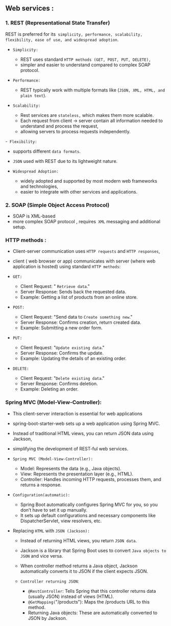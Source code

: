 ##  Web services :

### 1. REST (Representational State Transfer) 
REST is preferred for its` simplicity, performance, scalability, flexibility, ease of use, and widespread adoption`.

- `Simplicity:` 
  - REST uses standard `HTTP methods (GET, POST, PUT, DELETE),` 
  - simpler and easier to understand compared to complex SOAP protocol.

- `Performance:` 
  - REST typically  work with multiple formats like (`JSON, XML, HTML, and plain text`).
  
- `Scalability: `
  - Rest services are `stateless,` which makes them more scalable.
  - Each request from client -> server contain all information needed to understand and process the request, 
  - allowing servers to process requests independently.

-` Flexibility:`  
  - supports different `data formats`. 
  - `JSON` used with REST due to its lightweight nature.

- `Widespread Adoption:` 
  - widely adopted and supported by most modern web frameworks and technologies,
  - easier to integrate with other services and applications.
 
### 2. SOAP (Simple Object Access Protocol) 
- SOAP is XML-based
- more complex SOAP protocol , requires` XML` messaging and additional setup.
 

### HTTP methods :
-  Client-server communication uses `HTTP requests` and `HTTP responses`, 
-  client ( web browser or app) communicates with server (where web application is hosted) using standard `HTTP methods`: 

- `GET:`
  - Client Request: " `Retrieve data`."
  - Server Response: Sends back the requested data.
  - Example: Getting a list of products from an online store.

- `POST:`
  - Client Request: "Send data to `Create something new`."
  - Server Response: Confirms creation, return created data.
  - Example: Submitting a new order form.

- `PUT:`
  - Client Request: "`Update existing data`."
  - Server Response: Confirms the update.
  - Example: Updating the details of an existing order.

- `DELETE:`
  - Client Request: "`Delete existing data`."
  - Server Response: Confirms deletion.
  - Example: Deleting an order.



### Spring MVC (Model-View-Controller):
- This client-server interaction is essential for web applications 
- spring-boot-starter-web sets up a web application using Spring MVC. 
- Instead of traditional HTML views, you can return JSON data using Jackson, 
- simplifying the development of REST-ful web services.


- `Spring MVC (Model-View-Controller):`
  - Model: Represents the data (e.g., Java objects).
  - View: Represents the presentation layer (e.g., HTML).
  - Controller: Handles incoming HTTP requests, processes them, and returns a response.

- `Configuration(automatic):`
  - Spring Boot automatically configures Spring MVC for you, so you don’t have to set it up manually.
  - It sets up default configurations and necessary components like DispatcherServlet, view resolvers, etc.

- Replacing `HTML` with `JSON (Jackson):`

  - Instead of returning HTML views, you  return `JSON data`.
  - Jackson is a library that Spring Boot uses to convert `Java objects to JSON` and vice versa.
  - When controller method returns a Java object, Jackson automatically converts it to JSON if the client expects JSON.
  
  - `Controller returning JSON`:
    - `@RestController`: Tells Spring that this controller returns data (usually JSON) instead of views (HTML).
    - `@GetMapping(`"/products"): Maps the /products URL to this method.
    - Returning Java objects: These are automatically converted to JSON by Jackson.

